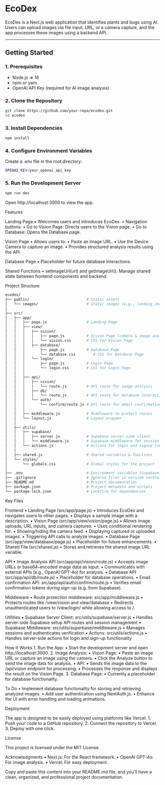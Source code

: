 # **EcoDex**

EcoDex is a Next.js web application that identifies plants and bugs using AI. Users can upload images via file input, URL, or a camera capture, and the app processes these images using a backend API.

---

## **Getting Started**

### **1. Prerequisites**
- Node.js => 16
- npm or yarn
- OpenAI API Key (required for AI image analysis)

### **2. Clone the Repository**
```bash
git clone https://github.com/your-repo/ecodex.git
cd ecodex
```
### **3. Install Dependencies**
```bash
npm install
```
### **4. Configure Environment Variables**

Create a .env file in the root directory:
```bash
OPENAI_KEY=your_openai_api_key
```
### **5. Run the Development Server**
```bash
npm run dev
```
Open http://localhost:3000 to view the app.

Features

Landing Page
	•	Welcomes users and introduces EcoDex.
	•	Navigation buttons:
	•	Go to Vision Page: Directs users to the Vision page.
	•	Go to Database: Opens the Database page.

Vision Page
	•	Allows users to:
	•	Paste an Image URL.
	•	Use the Device Camera to capture an image.
	•	Provides structured analysis results using the API.

Database Page
	•	Placeholder for future database interactions.

Shared Functions
	•	setImageUrl(url) and getImageUrl(): Manage shared state between frontend components and backend.

Project Structure
```bash
ecodex/
├── public/                          # Static assets
│   └── images/                      # Static images (e.g., landing_image.jpg, grassBackground.png)
│
├── src/
│   ├── app/
│   │   ├── page.js                  # Landing Page
│   │   ├── view/
│   │   │   ├── vision/
│   │   │   │   ├── page.js          # Vision Page (camera & image analysis)
│   │   │   │   └── vision.css       # CSS for Vision Page
│   │   │   ├── database/
│   │   │       ├── page.js          # Database Page
│   │   │       └── database.css        # CSS for Database Page
│   │   │   └── login/ 
│   │   │       ├── page.js          # Login Page
│   │   │       └── login.css        # CSS for Login Page
│   │   │
│   │   ├── api/
│   │   │   ├── vision/
│   │   │   │   └── route.js         # API route for image analysis
│   │   │   ├── db/
│   │   │   │   └── route.js         # API route for database interaction
│   │   │   └── auth/
│   │   │       └── confirm/route.js # API route for email confirmation
│   │   │
│   │   ├── middleware.js            # Middleware to protect routes
│   │   └── layout.js                # Layout wrapper
│   │
│   ├── utils/
│   │   ├── supabase/
│   │   │   ├── server.js            # Supabase server-side client
│   │   │   └── middleware.js        # Supabase middleware for session handling
│   │   └── actions.js               # Actions for login and signup (server-side)
│   │
│   ├── shared.js                    # Shared variables & functions
│   └── styles/
│       └── globals.css              # Global styles for the project
│
├── .env                             # Environment variables (Supabase keys, etc.)
├── .gitignore                       # Ignored files in version control
├── README.md                        # Project documentation
├── package.json                     # Project metadata and scripts
└── package-lock.json                # Lockfile for dependencies
```
Key Files

Frontend
	•	Landing Page (src/app/page.js)
	•	Introduces EcoDex and navigates users to other pages.
	•	Displays a sample image with a description.
	•	Vision Page (src/app/view/vision/page.js)
	•	Allows image uploads, URL inputs, and camera captures.
	•	Uses conditional rendering for:
	•	Showing/hiding the camera feed.
	•	Displaying captured or uploaded images.
	•	Triggering API calls to analyze images.
	•	Database Page (src/app/view/database/page.js)
	•	Placeholder for future enhancements.
	•	Shared File (src/shared.js)
	•	Stores and retrieves the shared image URL variable.

API
	•	Image Analysis API (src/app/api/vision/route.js)
	•	Accepts image URLs or base64-encoded image data as input.
	•	Communicates with external APIs (e.g., OpenAI GPT-4o) for analysis.
	•	Database API (src/app/api/db/route.js)
	•	Placeholder for database operations.
 	•	Email confirmation API: src/app/api/auth/confirm/route.js
  	•	Verifies email confirmation tokens during sign-up (e.g. from Supabase).
   
Middleware
	•	Route protection middleware: src/app/middleware.js
 	•	Protects routes like /view/vision and view/database
  	•	Redirects unauthenticated users to /view/login/ while allowing access to /.

Utilities
	•	Supabase Server Client: src/utils/supabase/server.js
 	•	Handles server-side Supabase setup API routes and session management
  	•	Supabase Middleware: src/utils/superbase/middleware.js
   	•	Manages sessions and authenticates verification
   	•	Actions: src/utils/actions.js
   	•	Handles server-side actions for login and sign-up functionality 
   
How It Works
	1.	Run the App:
	•	Start the development server and open http://localhost:3000.
	2.	Image Analysis:
	•	Vision Page:
	•	Paste an image URL or capture an image using the camera.
	•	Click the Analyze button to send the image data for analysis.
	•	API:
	•	Sends the image data to the /api/vision endpoint for processing.
	•	Processes the response and displays the result on the Vision Page.
	3.	Database Page:
	•	Currently a placeholder for database functionality.

To Do
	•	Implement database functionality for storing and retrieving analyzed images.
	•	Add user authentication using NextAuth.js.
	•	Enhance the UI with error handling and loading animations.

Deployment

The app is designed to be easily deployed using platforms like Vercel:
	1.	Push your code to a GitHub repository.
	2.	Connect the repository to Vercel.
	3.	Deploy with one click.

License

This project is licensed under the MIT License.

Acknowledgments
	•	Next.js: For the React framework.
	•	OpenAI GPT-4o: For image analysis.
	•	Vercel: For easy deployment.

Copy and paste this content into your README.md file, and you’ll have a clean, organized, and professional project documentation.

